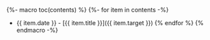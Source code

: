 {%- macro toc(contents) %}
{%- for item in contents -%}
* {{ item.date }} - [{{ item.title }}]({{ item.target }})
{% endfor %}
{% endmacro -%}
